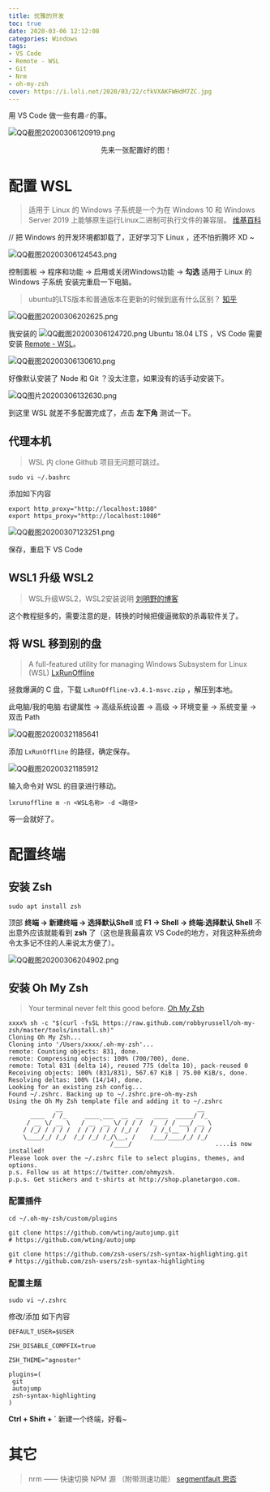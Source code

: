 ```yaml
---
title: 优雅的开发
toc: true
date: 2020-03-06 12:12:08
categories: Windows
tags:
- VS Code
- Remote - WSL
- Git
- Nrm
- oh-my-zsh
cover: https://i.loli.net/2020/03/22/cfkVXAKFWHdM7ZC.jpg
---
```

用 VS Code 做一些有趣♂的事。
<!-- more -->

![QQ截图20200306120919.png](https://piccdn.freejishu.com/images/2020/03/06/Pn5d3p.png)
<center>先来一张配置好的图！</center>

# 配置 WSL
> 适用于 Linux 的 Windows 子系统是一个为在 Windows 10 和 Windows Server 2019 上能够原生运行Linux二进制可执行文件的兼容层。 [维基百科](https://zh.wikipedia.org/zh-cn/%E9%80%82%E7%94%A8%E4%BA%8E_Linux_%E7%9A%84_Windows_%E5%AD%90%E7%B3%BB%E7%BB%9F)

// 把 Windows 的开发环境都卸载了，正好学习下 Linux ，还不怕折腾坏 XD ~

![QQ截图20200306124543.png](/images/QQ截图20200306124543.png)

控制面板 -> 程序和功能 -> 启用或关闭Windows功能 -> **勾选** 适用于 Linux 的 Windows 子系统 安装完重启一下电脑。

> ubuntu的LTS版本和普通版本在更新的时候到底有什么区别？ [知乎](https://www.zhihu.com/question/54699176)

![QQ截图20200306202625.png](https://piccdn.freejishu.com/images/2020/03/06/Pn5uhr.png)

我安装的 ![QQ截图20200306124720.png](/images/QQ截图20200306124720.png) Ubuntu 18.04 LTS ，VS Code 需要安装 [Remote - WSL](https://marketplace.visualstudio.com/items?itemName=ms-vscode-remote.remote-wsl)。

![QQ截图20200306130610.png](/images/QQ截图20200306130610.png)

好像默认安装了 Node 和 Git ？没太注意，如果没有的话手动安装下。

![QQ图片20200306132630.png](/images/QQ图片20200306132630.png)

到这里 WSL 就差不多配置完成了，点击 **左下角** 测试一下。

## 代理本机
> WSL 内 clone Github 项目无问题可跳过。

```
sudo vi ~/.bashrc
```

添加如下内容

```
export http_proxy="http://localhost:1080"
export https_proxy="http://localhost:1080"
```

![QQ截图20200307123251.png](/images/QQ截图20200307123251.png)

保存，重启下 VS Code

## WSL1 升级 WSL2
> WSL升级WSL2，WSL2安装说明 [刘明野的博客](https://www.liumingye.cn/archives/326.html)

这个教程挺多的，需要注意的是，转换的时候把傻逼微软的杀毒软件关了。

## 将 WSL 移到别的盘
> A full-featured utility for managing Windows Subsystem for Linux (WSL) [LxRunOffline](https://github.com/DDoSolitary/LxRunOffline/releases)

拯救爆满的 C 盘，下载 <code>LxRunOffline-v3.4.1-msvc.zip</code> ，解压到本地。

此电脑/我的电脑 右键属性 -> 高级系统设置 -> 高级 -> 环境变量 -> 系统变量 -> 双击 Path

![QQ截图20200321185641](/images/QQ截图20200321185641.png)

添加 <code>LxRunOffline</code> 的路径，确定保存。

![QQ截图20200321185912](/images/QQ截图20200321185912.png)

输入命令对 WSL 的目录进行移动。

```
lxrunoffline m -n <WSL名称> -d <路径>
```

等一会就好了。

# 配置终端

## 安装 Zsh

```
sudo apt install zsh
```
顶部 **终端 -> 新建终端 -> 选择默认Shell** 或 **F1 -> Shell -> 终端:选择默认 Shell** 不出意外应该就能看到 **zsh** 了（这也是我最喜欢 VS Code的地方，对我这种系统命令太多记不住的人来说太方便了）。

![QQ截图20200306204902.png](/images/QQ截图20200306204902.png)

## 安装 Oh My Zsh
> Your terminal never felt this good before. [Oh My Zsh](https://ohmyz.sh)

```
xxxx% sh -c "$(curl -fsSL https://raw.github.com/robbyrussell/oh-my-zsh/master/tools/install.sh)" 
Cloning Oh My Zsh...
Cloning into '/Users/xxxx/.oh-my-zsh'...
remote: Counting objects: 831, done.
remote: Compressing objects: 100% (700/700), done.
remote: Total 831 (delta 14), reused 775 (delta 10), pack-reused 0
Receiving objects: 100% (831/831), 567.67 KiB | 75.00 KiB/s, done.
Resolving deltas: 100% (14/14), done.
Looking for an existing zsh config...
Found ~/.zshrc. Backing up to ~/.zshrc.pre-oh-my-zsh
Using the Oh My Zsh template file and adding it to ~/.zshrc
             __                                     __   
      ____  / /_     ____ ___  __  __   ____  _____/ /_  
     / __ \/ __ \   / __ `__ \/ / / /  /_  / / ___/ __ \ 
    / /_/ / / / /  / / / / / / /_/ /    / /_(__  ) / / / 
    \____/_/ /_/  /_/ /_/ /_/\__, /    /___/____/_/ /_/  
                            /____/                       ....is now installed!
Please look over the ~/.zshrc file to select plugins, themes, and options.
p.s. Follow us at https://twitter.com/ohmyzsh.
p.p.s. Get stickers and t-shirts at http://shop.planetargon.com.
```

### 配置插件

```
cd ~/.oh-my-zsh/custom/plugins

git clone https://github.com/wting/autojump.git
# https://github.com/wting/autojump

git clone https://github.com/zsh-users/zsh-syntax-highlighting.git
# https://github.com/zsh-users/zsh-syntax-highlighting
```

### 配置主题

```
sudo vi ~/.zshrc
```

修改/添加 如下内容

```
DEFAULT_USER=$USER

ZSH_DISABLE_COMPFIX=true

ZSH_THEME="agnoster"

plugins=(
 git
 autojump
 zsh-syntax-highlighting
)
```

**Ctrl + Shift + `** 新建一个终端，好看~

# 其它
> nrm —— 快速切换 NPM 源 （附带测速功能） [segmentfault 思否](https://segmentfault.com/a/1190000000473869)